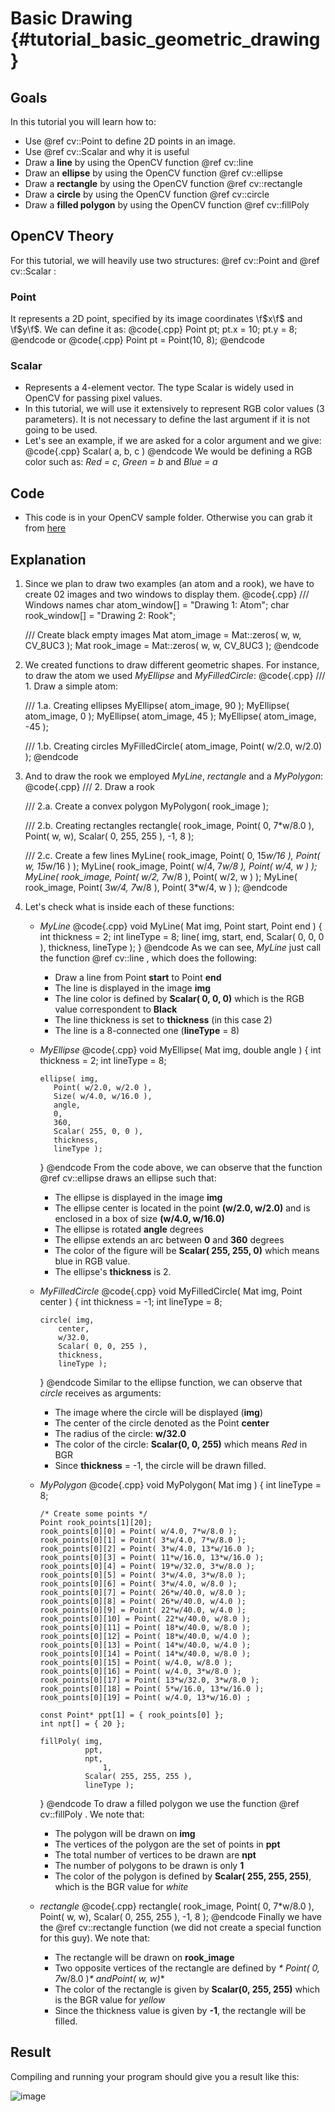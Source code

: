 Basic Drawing {#tutorial_basic_geometric_drawing}
=============

Goals
-----

In this tutorial you will learn how to:

-   Use @ref cv::Point to define 2D points in an image.
-   Use @ref cv::Scalar and why it is useful
-   Draw a **line** by using the OpenCV function @ref cv::line
-   Draw an **ellipse** by using the OpenCV function @ref cv::ellipse
-   Draw a **rectangle** by using the OpenCV function @ref cv::rectangle
-   Draw a **circle** by using the OpenCV function @ref cv::circle
-   Draw a **filled polygon** by using the OpenCV function @ref cv::fillPoly

OpenCV Theory
-------------

For this tutorial, we will heavily use two structures: @ref cv::Point and @ref cv::Scalar :

### Point

It represents a 2D point, specified by its image coordinates \f$x\f$ and \f$y\f$. We can define it as:
@code{.cpp}
Point pt;
pt.x = 10;
pt.y = 8;
@endcode
or
@code{.cpp}
Point pt =  Point(10, 8);
@endcode
### Scalar

-   Represents a 4-element vector. The type Scalar is widely used in OpenCV for passing pixel
    values.
-   In this tutorial, we will use it extensively to represent RGB color values (3 parameters). It is
    not necessary to define the last argument if it is not going to be used.
-   Let's see an example, if we are asked for a color argument and we give:
    @code{.cpp}
    Scalar( a, b, c )
    @endcode
    We would be defining a RGB color such as: *Red = c*, *Green = b* and *Blue = a*

Code
----

-   This code is in your OpenCV sample folder. Otherwise you can grab it from
    [here](https://github.com/Itseez/opencv/tree/master/samples/cpp/tutorial_code/core/Matrix/Drawing_1.cpp)

Explanation
-----------

1.  Since we plan to draw two examples (an atom and a rook), we have to create 02 images and two
    windows to display them.
    @code{.cpp}
    /// Windows names
    char atom_window[] = "Drawing 1: Atom";
    char rook_window[] = "Drawing 2: Rook";

    /// Create black empty images
    Mat atom_image = Mat::zeros( w, w, CV_8UC3 );
    Mat rook_image = Mat::zeros( w, w, CV_8UC3 );
    @endcode
2.  We created functions to draw different geometric shapes. For instance, to draw the atom we used
    *MyEllipse* and *MyFilledCircle*:
    @code{.cpp}
    /// 1. Draw a simple atom:

    /// 1.a. Creating ellipses
    MyEllipse( atom_image, 90 );
    MyEllipse( atom_image, 0 );
    MyEllipse( atom_image, 45 );
    MyEllipse( atom_image, -45 );

    /// 1.b. Creating circles
    MyFilledCircle( atom_image, Point( w/2.0, w/2.0) );
    @endcode
3.  And to draw the rook we employed *MyLine*, *rectangle* and a *MyPolygon*:
    @code{.cpp}
    /// 2. Draw a rook

    /// 2.a. Create a convex polygon
    MyPolygon( rook_image );

    /// 2.b. Creating rectangles
    rectangle( rook_image,
           Point( 0, 7*w/8.0 ),
           Point( w, w),
           Scalar( 0, 255, 255 ),
           -1,
           8 );

    /// 2.c. Create a few lines
    MyLine( rook_image, Point( 0, 15*w/16 ), Point( w, 15*w/16 ) );
    MyLine( rook_image, Point( w/4, 7*w/8 ), Point( w/4, w ) );
    MyLine( rook_image, Point( w/2, 7*w/8 ), Point( w/2, w ) );
    MyLine( rook_image, Point( 3*w/4, 7*w/8 ), Point( 3*w/4, w ) );
    @endcode
4.  Let's check what is inside each of these functions:
    -   *MyLine*
        @code{.cpp}
        void MyLine( Mat img, Point start, Point end )
        {
            int thickness = 2;
            int lineType = 8;
            line( img, start, end,
                  Scalar( 0, 0, 0 ),
                  thickness,
                  lineType );
        }
        @endcode
        As we can see, *MyLine* just call the function @ref cv::line , which does the following:

        -   Draw a line from Point **start** to Point **end**
        -   The line is displayed in the image **img**
        -   The line color is defined by **Scalar( 0, 0, 0)** which is the RGB value correspondent
            to **Black**
        -   The line thickness is set to **thickness** (in this case 2)
        -   The line is a 8-connected one (**lineType** = 8)
    -   *MyEllipse*
        @code{.cpp}
        void MyEllipse( Mat img, double angle )
        {
            int thickness = 2;
            int lineType = 8;

            ellipse( img,
               Point( w/2.0, w/2.0 ),
               Size( w/4.0, w/16.0 ),
               angle,
               0,
               360,
               Scalar( 255, 0, 0 ),
               thickness,
               lineType );
        }
        @endcode
        From the code above, we can observe that the function @ref cv::ellipse draws an ellipse such
        that:

        -   The ellipse is displayed in the image **img**
        -   The ellipse center is located in the point **(w/2.0, w/2.0)** and is enclosed in a box
            of size **(w/4.0, w/16.0)**
        -   The ellipse is rotated **angle** degrees
        -   The ellipse extends an arc between **0** and **360** degrees
        -   The color of the figure will be **Scalar( 255, 255, 0)** which means blue in RGB value.
        -   The ellipse's **thickness** is 2.
    -   *MyFilledCircle*
        @code{.cpp}
        void MyFilledCircle( Mat img, Point center )
        {
            int thickness = -1;
            int lineType = 8;

            circle( img,
                center,
                w/32.0,
                Scalar( 0, 0, 255 ),
                thickness,
                lineType );
        }
        @endcode
        Similar to the ellipse function, we can observe that *circle* receives as arguments:

        -   The image where the circle will be displayed (**img**)
        -   The center of the circle denoted as the Point **center**
        -   The radius of the circle: **w/32.0**
        -   The color of the circle: **Scalar(0, 0, 255)** which means *Red* in BGR
        -   Since **thickness** = -1, the circle will be drawn filled.
    -   *MyPolygon*
        @code{.cpp}
        void MyPolygon( Mat img )
        {
            int lineType = 8;

            /* Create some points */
            Point rook_points[1][20];
            rook_points[0][0] = Point( w/4.0, 7*w/8.0 );
            rook_points[0][1] = Point( 3*w/4.0, 7*w/8.0 );
            rook_points[0][2] = Point( 3*w/4.0, 13*w/16.0 );
            rook_points[0][3] = Point( 11*w/16.0, 13*w/16.0 );
            rook_points[0][4] = Point( 19*w/32.0, 3*w/8.0 );
            rook_points[0][5] = Point( 3*w/4.0, 3*w/8.0 );
            rook_points[0][6] = Point( 3*w/4.0, w/8.0 );
            rook_points[0][7] = Point( 26*w/40.0, w/8.0 );
            rook_points[0][8] = Point( 26*w/40.0, w/4.0 );
            rook_points[0][9] = Point( 22*w/40.0, w/4.0 );
            rook_points[0][10] = Point( 22*w/40.0, w/8.0 );
            rook_points[0][11] = Point( 18*w/40.0, w/8.0 );
            rook_points[0][12] = Point( 18*w/40.0, w/4.0 );
            rook_points[0][13] = Point( 14*w/40.0, w/4.0 );
            rook_points[0][14] = Point( 14*w/40.0, w/8.0 );
            rook_points[0][15] = Point( w/4.0, w/8.0 );
            rook_points[0][16] = Point( w/4.0, 3*w/8.0 );
            rook_points[0][17] = Point( 13*w/32.0, 3*w/8.0 );
            rook_points[0][18] = Point( 5*w/16.0, 13*w/16.0 );
            rook_points[0][19] = Point( w/4.0, 13*w/16.0) ;

            const Point* ppt[1] = { rook_points[0] };
            int npt[] = { 20 };

            fillPoly( img,
                      ppt,
                      npt,
                          1,
                      Scalar( 255, 255, 255 ),
                      lineType );
        }
        @endcode
        To draw a filled polygon we use the function @ref cv::fillPoly . We note that:

        -   The polygon will be drawn on **img**
        -   The vertices of the polygon are the set of points in **ppt**
        -   The total number of vertices to be drawn are **npt**
        -   The number of polygons to be drawn is only **1**
        -   The color of the polygon is defined by **Scalar( 255, 255, 255)**, which is the BGR
            value for *white*
    -   *rectangle*
        @code{.cpp}
        rectangle( rook_image,
                   Point( 0, 7*w/8.0 ),
                   Point( w, w),
                   Scalar( 0, 255, 255 ),
                   -1, 8 );
        @endcode
        Finally we have the @ref cv::rectangle function (we did not create a special function for
        this guy). We note that:

        -   The rectangle will be drawn on **rook_image**
        -   Two opposite vertices of the rectangle are defined by *\* Point( 0, 7*w/8.0 )*\*
            andPoint( w, w)*\*
        -   The color of the rectangle is given by **Scalar(0, 255, 255)** which is the BGR value
            for *yellow*
        -   Since the thickness value is given by **-1**, the rectangle will be filled.

Result
------

Compiling and running your program should give you a result like this:

![image](images/Drawing_1_Tutorial_Result_0.png)

